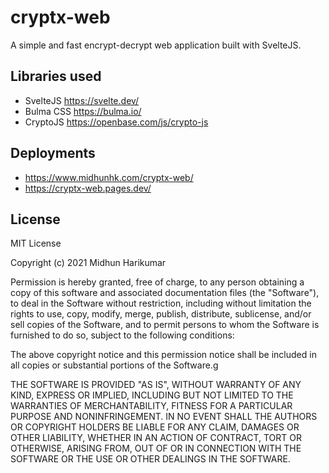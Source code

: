 # cryptx-web
A simple and fast encrypt-decrypt web application built with SvelteJS.

## Libraries used
 - SvelteJS https://svelte.dev/
 - Bulma CSS https://bulma.io/
 - CryptoJS https://openbase.com/js/crypto-js

## Deployments
 - https://www.midhunhk.com/cryptx-web/
 - https://cryptx-web.pages.dev/

## License
MIT License

Copyright (c) 2021 Midhun Harikumar

Permission is hereby granted, free of charge, to any person obtaining a copy of this software and associated documentation files (the "Software"), to deal in the Software without restriction, including without limitation the rights to use, copy, modify, merge, publish, distribute, sublicense, and/or sell copies of the Software, and to permit persons to whom the Software is furnished to do so, subject to the following conditions:

The above copyright notice and this permission notice shall be included in all copies or substantial portions of the Software.g

THE SOFTWARE IS PROVIDED "AS IS", WITHOUT WARRANTY OF ANY KIND, EXPRESS OR IMPLIED, INCLUDING BUT NOT LIMITED TO THE WARRANTIES OF MERCHANTABILITY, FITNESS FOR A PARTICULAR PURPOSE AND NONINFRINGEMENT. IN NO EVENT SHALL THE AUTHORS OR COPYRIGHT HOLDERS BE LIABLE FOR ANY CLAIM, DAMAGES OR OTHER LIABILITY, WHETHER IN AN ACTION OF CONTRACT, TORT OR OTHERWISE, ARISING FROM, OUT OF OR IN CONNECTION WITH THE SOFTWARE OR THE USE OR OTHER DEALINGS IN THE SOFTWARE.

